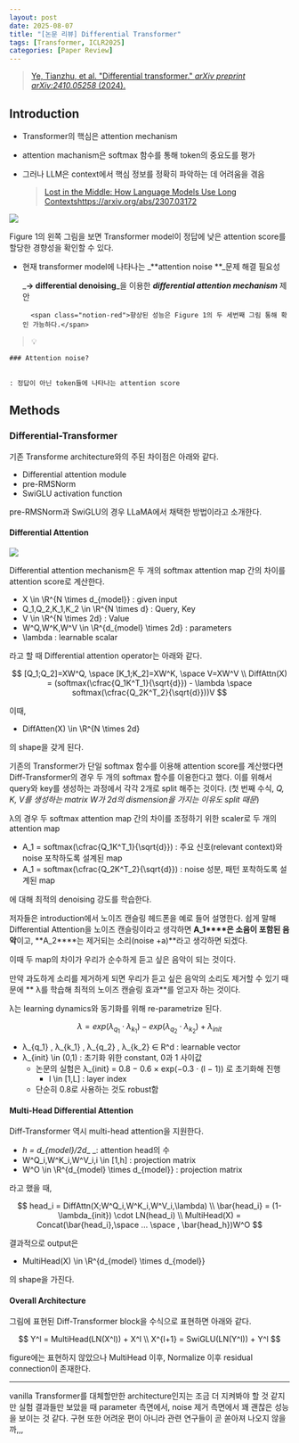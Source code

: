 ```yaml
---
layout: post
date: 2025-08-07
title: "[논문 리뷰] Differential Transformer"
tags: [Transformer, ICLR2025]
categories: [Paper Review]
---
```


> [Ye, Tianzhu, et al. "Differential transformer." ](https://arxiv.org/abs/2410.05258)[_arXiv preprint arXiv:2410.05258_](https://arxiv.org/abs/2410.05258)[ (2024).](https://arxiv.org/abs/2410.05258)



## Introduction

- Transformer의 핵심은 attention mechanism
- attention machanism은 softmax 함수를 통해 token의 중요도를 평가
- 그러나 LLM은 context에서 핵심 정보를 정확히 파악하는 데 어려움을 겪음

	> [Lost in the Middle: How Language Models Use Long Contextshttps://arxiv.org/abs/2307.03172](https://arxiv.org/abs/2307.03172)


![](https://prod-files-secure.s3.us-west-2.amazonaws.com/542b861c-36a8-4051-84e5-8804b6728dba/9083ea56-691a-4752-ae26-47f403431ac8/image.png?X-Amz-Algorithm=AWS4-HMAC-SHA256&X-Amz-Content-Sha256=UNSIGNED-PAYLOAD&X-Amz-Credential=ASIAZI2LB4662PRQMB3K%2F20251003%2Fus-west-2%2Fs3%2Faws4_request&X-Amz-Date=20251003T121427Z&X-Amz-Expires=3600&X-Amz-Security-Token=IQoJb3JpZ2luX2VjEKz%2F%2F%2F%2F%2F%2F%2F%2F%2F%2FwEaCXVzLXdlc3QtMiJHMEUCICl4t5xHnsUvchs9bDsmbGklSejJzOTYtSvC%2FnaNeSe8AiEAwoZtQtk7Kl7lXjc9K6y%2F02bAoBHTXffiSYU1bVLITCIq%2FwMIRRAAGgw2Mzc0MjMxODM4MDUiDGqnnRpEmWkQ3GpUSCrcA4Cb05QxUdDlADkL0yyZzG1S9jBuBNoXobM1OdbbJYOXP8VpUhlhVEujfoKbi52P9T6yQRxjpv1QIOgt02hzk1FFym0ugwp2bHb%2Fgs65uzEIjPJMEV7cOsKtfu54nN2E4I%2Bhnn8IAVLPxWQh3SwG9MvRdfu0Nm3u8lhRKDUfUEFkFMHkUXUENZtM6OHVV0CpN6YbitCj2iDm3pldG59brxtpfwO0Z0zvdFQLf1wBflDMFJ8iEBPT5uKtkqxEth8Ln25gDG3shhQiEFzQx7JD65y7k580zhpuv%2BAu8QN3DVzlN%2B9ysYYs7Zd2WH79OPxQ9mrDBDSrSwtIzUNeDq4C%2FeYtvwvd9GWfLQQpg%2BqLw86X7ZsR13jhYmdTXal75C5lq0u3%2Fun73a4T4aik4qpnjFmam1Sekz2yIOGlsbd2rdqEx8XF6I3iKV%2B8KlrjsNhZNgg1KFkWMEesZpb8yeuAOy8e6UcJdGCEpdUV5kxpsAuIw01n3xqx2hmUzyiHys3tTfaCGXpirwVPlAVhsYp%2BC8Xye4SrMwN%2BPwy9yuC8ayO%2F4KnoYOkE7ZSehRnHFM%2BFCsqTek3pSMYP9tVXuf3%2FHYeUJJ2he3nfGZFDIKatFwC1zvoTc9%2FTloIF5Y3CMLnw%2FsYGOqUB56Q9kCZwdbK5FnNlOQRIXjxq9S1RJl3YvhH6VK5HSiGFaYYQCT3u6K%2Fa4UOaNratWx5uDwHKU6adWZ%2BaGrj0mysZApL8sA7849yOruGyMzcfDqlscbwpJcHHc4GateOemMSgSQCZAk7iA4PP%2BLmQ1tsnt64M2fW16APykJcdMgWlXjpmSh6zWdWtDm6xL1tikmCgS%2FiVwh143i7Mr%2BM6BMpb1rQ7&X-Amz-Signature=10209f5ed34dec1c3e1b0eaa4fb1d3c6678d24d71ce385e4073de06229174a1a&X-Amz-SignedHeaders=host&x-amz-checksum-mode=ENABLED&x-id=GetObject)


Figure 1의 왼쪽 그림을 보면 Transformer model이 정답에 낮은 attention score를 할당한 경향성을 확인할 수 있다.

- 현재 transformer model에 나타나는 _**attention noise **_문제 해결 필요성

	_**→ differential denoising**_을 이용한 _**differential attention mechanism**_ 제안


		<span class="notion-red">향상된 성능은 Figure 1의 두 세번째 그림 통해 확인 가능하다.</span>


> 💡 


	### Attention noise?


	: 정답이 아닌 token들에 나타나는 attention score



## Methods



### Differential-Transformer


기존 Transforme architecture와의 주된 차이점은 아래와 같다.

- Differential attention module
- pre-RMSNorm
- SwiGLU activation function

pre-RMSNorm과 SwiGLU의 경우 LLaMA에서 채택한 방법이라고 소개한다.



#### Differential Attention


![](https://prod-files-secure.s3.us-west-2.amazonaws.com/542b861c-36a8-4051-84e5-8804b6728dba/116d70b2-1963-4810-9167-f4c7d8a06e8f/image.png?X-Amz-Algorithm=AWS4-HMAC-SHA256&X-Amz-Content-Sha256=UNSIGNED-PAYLOAD&X-Amz-Credential=ASIAZI2LB4662PRQMB3K%2F20251003%2Fus-west-2%2Fs3%2Faws4_request&X-Amz-Date=20251003T121427Z&X-Amz-Expires=3600&X-Amz-Security-Token=IQoJb3JpZ2luX2VjEKz%2F%2F%2F%2F%2F%2F%2F%2F%2F%2FwEaCXVzLXdlc3QtMiJHMEUCICl4t5xHnsUvchs9bDsmbGklSejJzOTYtSvC%2FnaNeSe8AiEAwoZtQtk7Kl7lXjc9K6y%2F02bAoBHTXffiSYU1bVLITCIq%2FwMIRRAAGgw2Mzc0MjMxODM4MDUiDGqnnRpEmWkQ3GpUSCrcA4Cb05QxUdDlADkL0yyZzG1S9jBuBNoXobM1OdbbJYOXP8VpUhlhVEujfoKbi52P9T6yQRxjpv1QIOgt02hzk1FFym0ugwp2bHb%2Fgs65uzEIjPJMEV7cOsKtfu54nN2E4I%2Bhnn8IAVLPxWQh3SwG9MvRdfu0Nm3u8lhRKDUfUEFkFMHkUXUENZtM6OHVV0CpN6YbitCj2iDm3pldG59brxtpfwO0Z0zvdFQLf1wBflDMFJ8iEBPT5uKtkqxEth8Ln25gDG3shhQiEFzQx7JD65y7k580zhpuv%2BAu8QN3DVzlN%2B9ysYYs7Zd2WH79OPxQ9mrDBDSrSwtIzUNeDq4C%2FeYtvwvd9GWfLQQpg%2BqLw86X7ZsR13jhYmdTXal75C5lq0u3%2Fun73a4T4aik4qpnjFmam1Sekz2yIOGlsbd2rdqEx8XF6I3iKV%2B8KlrjsNhZNgg1KFkWMEesZpb8yeuAOy8e6UcJdGCEpdUV5kxpsAuIw01n3xqx2hmUzyiHys3tTfaCGXpirwVPlAVhsYp%2BC8Xye4SrMwN%2BPwy9yuC8ayO%2F4KnoYOkE7ZSehRnHFM%2BFCsqTek3pSMYP9tVXuf3%2FHYeUJJ2he3nfGZFDIKatFwC1zvoTc9%2FTloIF5Y3CMLnw%2FsYGOqUB56Q9kCZwdbK5FnNlOQRIXjxq9S1RJl3YvhH6VK5HSiGFaYYQCT3u6K%2Fa4UOaNratWx5uDwHKU6adWZ%2BaGrj0mysZApL8sA7849yOruGyMzcfDqlscbwpJcHHc4GateOemMSgSQCZAk7iA4PP%2BLmQ1tsnt64M2fW16APykJcdMgWlXjpmSh6zWdWtDm6xL1tikmCgS%2FiVwh143i7Mr%2BM6BMpb1rQ7&X-Amz-Signature=d3010113c119f710db98f46a8e5acbdf10e453d7a8d28659a35e8555a7d929b4&X-Amz-SignedHeaders=host&x-amz-checksum-mode=ENABLED&x-id=GetObject)


Differential attention mechanism은 두 개의 softmax attention map 간의 차이를 attention score로 계산한다.

- X \in \R^{N \times d\_{model}} : given input
- Q\_1,Q\_2,K\_1,K\_2 \in \R^{N \times d} : Query, Key
- V \in \R^{N \times 2d} : Value
- W^Q,W^K,W^V \in \R^{d\_{model} \times 2d} : parameters
- \lambda : learnable scalar

라고 할 때 Differential attention operator는 아래와 같다.


$$
[Q_1;Q_2]=XW^Q, \space [K_1;K_2]=XW^K, \space V=XW^V \\
DiffAttn(X) = (softmax(\cfrac{Q_1K^T_1}{\sqrt{d}}) - \lambda \space softmax(\cfrac{Q_2K^T_2}{\sqrt{d}}))V
$$


이때,

- DiffAtten(X) \in \R^{N \times 2d}

의 shape을 갖게 된다.


기존의 Transformer가 단일 softmax 함수를 이용해 attention score를 계산했다면 Diff-Transformer의 경우 두 개의 softmax 함수를 이용한다고 했다. 이를 위해서 query와 key를 생성하는 과정에서 각각 2개로 split 해주는 것이다. <span class="notion-red">(첫 번째 수식, </span><span class="notion-red">_Q, K, V를 생성하는 matrix W가 2d의 dismension을 가지는 이유도 split 때문_</span><span class="notion-red">)</span>


 λ의 경우 두 softmax attention map 간의 차이를 조정하기 위한 scaler로 두 개의 attention map

- A\_1 = softmax(\cfrac{Q\_1K^T\_1}{\sqrt{d}}) : 주요 신호(relevant context)와 noise 포착하도록 설계된 map
- A\_1 = softmax(\cfrac{Q\_2K^T\_2}{\sqrt{d}}) : noise 성분, 패턴 포착하도록 설계된 map 

에 대해 최적의 denoising 강도를 학습한다.


저자들은 introduction에서 노이즈 캔슬링 헤드폰을 예로 들어 설명한다. 쉽게 말해 Differential Attention을 노이즈 캔슬링이라고 생각하면 **A\_1****은 소음이 포함된 음악**이고, **A\_2****는 제거되는 소리(noise +a)**라고 생각하면 되겠다. 


이때 두 map의 차이가 우리가 순수하게 듣고 싶은 음악이 되는 것이다. 


만약 과도하게 소리를 제거하게 되면 우리가 듣고 싶은 음악의 소리도 제거할 수 있기 때문에 ** λ를 학습해 최적의 노이즈 캔슬링 효과**를 얻고자 하는 것이다.


λ는 learning dynamics와 동기화를 위해 re-parametrize 된다.


$$
\lambda = exp(\lambda_{q_1} \cdot \lambda_{k_1}) - exp(\lambda_{q_2} \cdot \lambda_{k_2}) + \lambda_{init}
$$

- λ\_{q\_1} , λ\_{k\_1} , λ\_{q\_2} , λ\_{k\_2} ∈ R^d : learnable vector
- λ\_{init} \in (0,1) : 초기화 위한 constant, 0과 1 사이값
	- 논문의 실험은 λ\_{init} = 0.8 − 0.6 × exp(−0.3 · (l − 1)) 로 초기화해 진행
		- l \in [1,L] : layer index
	- 단순히 0.8로 사용하는 것도 robust함


#### **Multi-Head Differential Attention**


Diff-Transformer 역시 multi-head attention을 지원한다.

- _h = d\_{model}/2d__ _: attention head의 수
- W^Q\_i,W^K\_i,W^V\_i,i \in [1,h] : projection matrix
- W^O \in \R^{d\_{model} \times d\_{model}} : projection matrix

라고 했을 때,


$$
head_i = DiffAttn(X;W^Q_i,W^K_i,W^V_i,\lambda) \\
\bar{head_i} = (1-\lambda_{init}) \cdot LN(head_i) \\
MultiHead(X) = Concat(\bar{head_i},\space ... \space , \bar{head_h})W^O
$$


결과적으로 output은

- MultiHead(X) \in \R^{d\_{model} \times d\_{model}}

의 shape을 가진다.



#### Overall Architecture


그림에 표현된 Diff-Transformer block을 수식으로 표현하면 아래와 같다.


$$
Y^l = MultiHead(LN(X^l)) + X^l \\
X^{l+1} = SwiGLU(LN(Y^l)) + Y^l
$$


figure에는 표현하지 않았으나 MultiHead 이후, Normalize 이후 residual connection이 존재한다.


---


vanilla Transformer를 대체할만한 architecture인지는 조금 더 지켜봐야 할 것 같지만 실험 결과들만 보았을 때 parameter 측면에서, noise 제거 측면에서 꽤 괜찮은 성능을 보이는 것 같다. 구현 또한 어려운 편이 아니라 관련 연구들이 곧 쏟아져 나오지 않을까,,,

